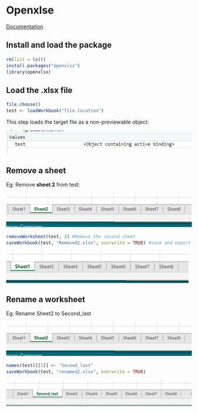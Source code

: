 # Openxlse

[Documentation](https://www.rdocumentation.org/packages/openxlsx/versions/4.2.4/topics/removeWorksheet)

## Install and load the package

```r
rm(list = ls())
install.packages("openxlsx")
library(openxlsx)
```

## Load the .xlsx file

```r
file.choose()
test <- loadWorkbook("file.location")
```

This step loads the target file as a non-previewable object:

![alt text](https://github.com/liuchen37/Pics/blob/main/Test_as_value.jpg?raw=true)

## Remove a sheet

Eg: Remove **sheet 2** from test:

![alt text](https://github.com/liuchen37/Pics/blob/main/Before_removal.jpg?raw=true)

```r
removeWorksheet(test, 2) #Remove the second sheet
saveWorkbook(test, "Removed2.xlsx", overwrite = TRUE) #save and export to a file
```

![alt text](https://github.com/liuchen37/Pics/blob/main/After_removal.jpg?raw=true)

## Rename a worksheet

Eg: Rename Sheet2 to Second_last

![alt text](https://github.com/liuchen37/Pics/blob/main/Before_removal.jpg?raw=true)

```r
names(test)[[2]] <- "Second_last"
saveWorkbook(test, "renamed2.xlsx", overwrite = TRUE)
```

![alt text](https://github.com/liuchen37/Pics/blob/main/Renamed.jpg?raw=true)
